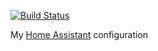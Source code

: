 [![Build Status](https://travis-ci.org/thomaswr/homeassistant-config.svg?branch=master)](https://travis-ci.org/thomaswr/homeassistant-config)

My [Home Assistant](https://home-assistant.io/) configuration
